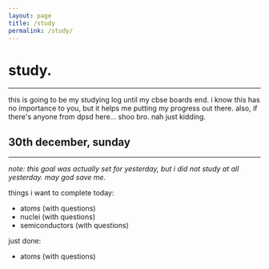 ```yaml
---
layout: page
title: /study
permalink: /study/
---
```


# study.

---

this is going to be my studying log until my cbse boards end. i know this has no importance to you, but it helps me putting my progress out there. also, if there's anyone from dpsd here... shoo bro. nah just kidding.

## 30th december, sunday

---

_note: this goal was actually set for yesterday, but i did not study at all yesterday. may god save me._

things i want to complete today:
 - atoms (with questions)
 - nuclei (with questions)
 - semiconductors (with questions)

just done:
 - atoms (with questions)
